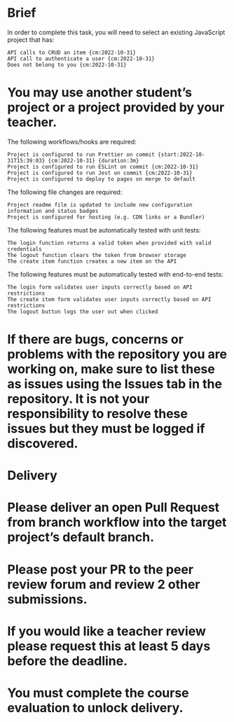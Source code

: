 # Brief

In order to complete this task, you will need to select an existing JavaScript project that has:

    API calls to CRUD an item {cm:2022-10-31}
    API call to authenticate a user {cm:2022-10-31}
    Does not belong to you {cm:2022-10-31}

 # You may use another student’s project or a project provided by your teacher.

The following workflows/hooks are required:

    Project is configured to run Prettier on commit {start:2022-10-31T15:39:03} {cm:2022-10-31} {duration:3m}
    Project is configured to run ESLint on commit {cm:2022-10-31}
    Project is configured to run Jest on commit {cm:2022-10-31}
    Project is configured to deploy to pages on merge to default

The following file changes are required:

    Project readme file is updated to include new configuration information and status badges
    Project is configured for hosting (e.g. CDN links or a Bundler)

The following features must be automatically tested with unit tests:

    The login function returns a valid token when provided with valid credentials
    The logout function clears the token from browser storage
    The create item function creates a new item on the API

The following features must be automatically tested with end-to-end tests:

    The login form validates user inputs correctly based on API restrictions
    The create item form validates user inputs correctly based on API restrictions
    The logout button logs the user out when clicked

# If there are bugs, concerns or problems with the repository you are working on, make sure to list these as issues using the Issues tab in the repository. It is not your responsibility to resolve these issues but they must be logged if discovered.

# Delivery

# Please deliver an open Pull Request from branch workflow into the target project’s default branch.

# Please post your PR to the peer review forum and review 2 other submissions.

# If you would like a teacher review please request this at least 5 days before the deadline.

# You must complete the course evaluation to unlock delivery.

